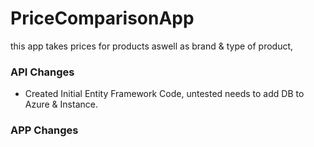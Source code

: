 # PriceComparisonApp

this app takes prices for products aswell as brand & type of product, 
### API Changes
- Created Initial Entity Framework Code, untested needs to add DB to Azure & Instance.
### APP Changes


